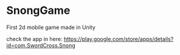 # SnongGame
First 2d mobile game made in Unity

check the app in here: https://play.google.com/store/apps/details?id=com.SwordCross.Snong
